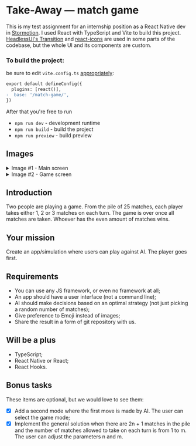 # Take-Away — match game
This is my test assignment for an internship position as a React Native dev in [Stormotion](https://stormotion.io/portfolio/).
I used React with TypeScript and Vite to build this project. [HeadlessUI's Transition](https://headlessui.com/react/transition)
and [react-icons](https://react-icons.github.io/react-icons/) are used in some parts of
the codebase, but the whole UI and its components are custom.

### To build the project:
be sure to edit `vite.config.ts` [appropriately](https://vitejs.dev/guide/build.html#public-base-path):
```diff
export default defineConfig({
  plugins: [react()],
-  base: '/match-game/',
})
```

After that you're free to run
- `npm run dev` - development runtime
- `npm run build` - build the project
- `npm run preview` - build preview

## Images
<details>
  <summary>Image #1 - Main screen</summary>
  <img src="https://github.com/ploxxxy/match-game/assets/71073152/9bc43966-32d2-4342-b4c5-826df9a7d3fe" alt="Image #1" />
</details>

<details>
  <summary>Image #2 - Game screen</summary>
  <img src="https://github.com/ploxxxy/match-game/assets/71073152/84094b1e-1441-4c15-832d-a68fb9905735" alt="Image #2" />
</details>

## Introduction
Two people are playing a game. From the pile of 25 matches, each player takes either 1, 2 or 3 matches on each turn. 
The game is over once all matches are taken. Whoever has the even amount of matches wins.

## Your mission
Create an app/simulation where users can play against AI. The player goes first.
## Requirements
- You can use any JS framework, or even no framework at all;
- An app should have a user interface (not a command line);
- AI should make decisions based on an optimal strategy (not just picking a random number of matches);
- Give preference to Emoji instead of images;
- Share the result in a form of git repository with us.
## Will be a plus
- TypeScript;
- React Native or React;
- React Hooks.
## Bonus tasks
These items are optional, but we would love to see them:
- [x] Add a second mode where the first move is made by AI. The user can select the game mode;
- [x] Implement the general solution when there are 2n + 1 matches in the pile and the number of matches allowed to take on each turn is from 1 to m. The user can adjust the parameters n and m.
